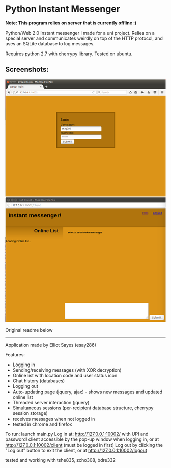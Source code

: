 # Python Instant Messenger
**Note: This program relies on server that is currently offline :(**

Python/Web 2.0 Instant messenger I made for a uni project. Relies on a special server and communicates weirdly on top of the HTTP protocol, and uses an SQLite database to log messages.

Requires python 2.7 with cherrypy library. Tested on ubuntu.

## Screenshots:
![login](screenshots/login.png)
![messenger](screenshots/messenger.png)

Original readme below

* * *

Application made by Elliot Sayes (esay286)

Features:
- Logging in
- Sending/receiving messages (with XOR decryption)
- Online list with location code and user status icon
- Chat history (databases)
- Logging out
- Auto-updating page (jquery, ajax) - shows new messages and updated online list
- Threaded server interaction (jquery)
- Simultaneous sessions (per-recipient database structure, cherrypy session storage)
- receives messages when not logged in
- tested in chrome and firefox

To run: launch main.py
Log in at: http://127.0.0.1:10002/ with UPI and password!
client accessible by the pop-up window when logging in, or at http://127.0.0.1:10002/client (must be logged in first)
Log out by clicking the "Log out" button to exit the client, or at http://127.0.0.1:10002/logout

tested and working with tshe835, zcho308, bdre332
